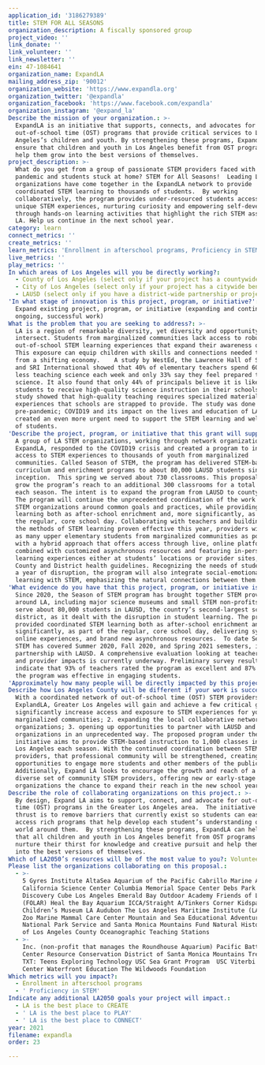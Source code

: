 ```yaml
---
application_id: '3186279389'
title: STEM FOR ALL SEASONS
organization_description: A fiscally sponsored group
project_video: ''
link_donate: ''
link_volunteer: ''
link_newsletter: ''
ein: 47-1084641
organization_name: ExpandLA
mailing_address_zip: '90012'
organization_website: 'https://www.expandla.org'
organization_twitter: '@expandla'
organization_facebook: 'https://www.facebook.com/expandla'
organization_instagram: '@expand_la'
Describe the mission of your organization.: >-
  ExpandLA is an initiative that supports, connects, and advocates for
  out-of-school time (OST) programs that provide critical services to Los
  Angeles’s children and youth. By strengthening these programs, ExpandLA helps
  ensure that children and youth in Los Angeles benefit from OST programs that
  help them grow into the best versions of themselves.
project_description: >-
  What do you get from a group of passionate STEM providers faced with a
  pandemic and students stuck at home? STEM for All Seasons!  Leading LA STEM
  organizations have come together in the ExpandLA network to provide
  coordinated STEM learning to thousands of students.  By working
  collaboratively, the program provides under-resourced students access to
  unique STEM experiences, nurturing curiosity and empowering self-development
  through hands-on learning activities that highlight the rich STEM assets of
  LA. Help us continue in the next school year.
category: learn
connect_metrics: ''
create_metrics: ''
learn_metrics: 'Enrollment in afterschool programs, Proficiency in STEM'
live_metrics: ''
play_metrics: ''
In which areas of Los Angeles will you be directly working?:
  - County of Los Angeles (select only if your project has a countywide benefit)
  - City of Los Angeles (select only if your project has a citywide benefit)
  - LAUSD (select only if you have a district-wide partnership or project)
'In what stage of innovation is this project, program, or initiative?': >-
  Expand existing project, program, or initiative (expanding and continuing
  ongoing, successful work)
What is the problem that you are seeking to address?: >-
  LA is a region of remarkable diversity, yet diversity and opportunity rarely
  intersect. Students from marginalized communities lack access to robust
  out-of-school STEM learning experiences that expand their awareness of STEM.
  This exposure can equip children with skills and connections needed to benefit
  from a shifting economy.    A study by WestEd, the Lawrence Hall of Science
  and SRI International showed that 40% of elementary teachers spend 60 min. or
  less teaching science each week and only 33% say they feel prepared to teach
  science. It also found that only 44% of principals believe it is likely for
  students to receive high-quality science instruction in their schools. The
  study showed that high-quality teaching requires specialized materials and
  experiences that schools are strapped to provide. The study was done
  pre-pandemic; COVID19 and its impact on the lives and education of LA’s youth
  created an even more urgent need to support the STEM learning and well-being
  of students. 
'Describe the project, program, or initiative that this grant will support to address the problem identified.': >-
  A group of LA STEM organizations, working through network organization
  ExpandLA, responded to the COVID19 crisis and created a program to increase
  access to STEM experiences to thousands of youth from marginalized
  communities. Called Season of STEM, the program has delivered STEM-based
  curriculum and enrichment programs to about 80,000 LAUSD students since its
  inception.  This spring we served about 730 classrooms. This proposal aims to
  grow the program’s reach to an additional 300 classrooms for a total of 1,000
  each season. The intent is to expand the program from LAUSD to countywide. 
  The program will continue the unprecedented coordination of the work of the
  STEM organizations around common goals and practices, while providing STEM
  learning both as after-school enrichment and, more significantly, as part of
  the regular, core school day. Collaborating with teachers and building upon
  the methods of STEM learning proven effective this year, providers will reach
  as many upper elementary students from marginalized communities as possible
  with a hybrid approach that offers access through live, online platforms
  combined with customized asynchronous resources and featuring in-person STEM
  learning experiences either at students’ locations or provider sites, per
  County and District health guidelines. Recognizing the needs of students after
  a year of disruption, the program will also integrate social-emotional
  learning with STEM, emphasizing the natural connections between them. 
'What evidence do you have that this project, program, or initiative is or will be successful, and how will you define and measure success?': >-
  Since 2020, the Season of STEM program has brought together STEM providers
  around LA, including major science museums and small STEM non-profits, to
  serve about 80,000 students in LAUSD, the country’s second-largest school
  district, as it dealt with the disruption in student learning. The program
  provided coordinated STEM learning both as after-school enrichment and, more
  significantly, as part of the regular, core school day, delivering synchronous
  online experiences, and brand new asynchronous resources.  To date Season of
  STEM has covered Summer 2020, Fall 2020, and Spring 2021 semesters, in
  partnership with LAUSD. A comprehensive evaluation looking at teacher, student
  and provider impacts is currently underway. Preliminary survey results
  indicate that 93% of teachers rated the program as excellent and 87% felt that
  the program was effective in engaging students.  
'Approximately how many people will be directly impacted by this project, program, or initiative?': '30000'
Describe how Los Angeles County will be different if your work is successful.: >-
  With a coordinated network of out-of-school time (OST) STEM providers under
  ExplandLA, Greater Los Angeles will gain and achieve a few critical goals: 1.
  significantly increase access and exposure to STEM experiences for youth from
  marginalized communities; 2. expanding the local collaborative network of STEM
  organizations; 3. opening up opportunities to partner with LAUSD and other
  organizations in an unprecedented way. The proposed program under the ExpandLA
  initiative aims to provide STEM-based instruction to 1,000 classes in Greater
  Los Angeles each season. With the continued coordination between STEM
  providers, that professional community will be strengthened, creating
  opportunities to engage more students and other members of the public.
  Additionally, Expand LA looks to encourage the growth and reach of a more
  diverse set of community STEM providers, offering new or early-stage OST
  organizations the chance to expand their reach in the new school year.
Describe the role of collaborating organizations on this project.: >-
  By design, Expand LA aims to support, connect, and advocate for out-of-school
  time (OST) programs in the Greater Los Angeles area.  The initiative’s main
  thrust is to remove barriers that currently exist so students can easily
  access rich programs that help develop each student’s understanding of the
  world around them.  By strengthening these programs, ExpandLA can help ensure
  that all children and youth in Los Angeles benefit from OST programs that
  nurture their thirst for knowledge and creative pursuit and help them grow
  into the best versions of themselves.
Which of LA2050’s resources will be of the most value to you?: Volunteer recruitment
Please list the organizations collaborating on this proposal.:
  - >-
    5 Gyres Institute AltaSea Aquarium of the Pacific Cabrillo Marine Aquarium
    California Science Center Columbia Memorial Space Center Debs Park Audubon
    Discovery Cube Los Angeles Emerald Bay Outdoor Academy Friends of LA River
    (FOLAR) Heal the Bay Aquarium ICCA/Straight A/Tinkers Corner Kidspace
    Children’s Museum LA Audubon The Los Angeles Maritime Institute (LAMI) LA
    Zoo Marine Mammal Care Center Mountain and Sea Educational Adventures
    National Park Service and Santa Monica Mountains Fund Natural History Museum
    of Los Angeles County Oceanographic Teaching Stations
  - >-
    Inc. (non-profit that manages the Roundhouse Aquarium) Pacific Battleship
    Center Resource Conservation District of Santa Monica Mountains TreePeople
    TXT: Teens Exploring Technology USC Sea Grant Program  USC Viterbi K-12 STEM
    Center Waterfront Education The Wildwoods Foundation
Which metrics will you impact?:
  - Enrollment in afterschool programs
  - ' Proficiency in STEM'
Indicate any additional LA2050 goals your project will impact.:
  - LA is the best place to CREATE
  - ' LA is the best place to PLAY'
  - ' LA is the best place to CONNECT'
year: 2021
filename: expandla
order: 23

---
```

